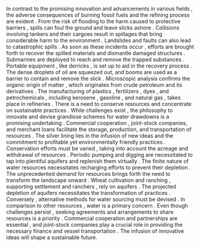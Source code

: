 In contrast to the promising innovation and advancements in various fields , the adverse consequences of burning fossil fuels and the refining process are evident . From the risk of flooding to the harm caused to protective barriers , spills can foul the ground and leave slicks ashore . Collisions involving tankers and their cargoes result in spillages that bring considerable harm to the environment . Landslides and faults can also lead to catastrophic spills . As soon as these incidents occur , efforts are brought forth to recover the spilled materials and dismantle damaged structures . Submarines are deployed to reach and remove the trapped substances . Portable equipment , like derricks , is set up to aid in the recovery process . The dense droplets of oil are squeezed out, and booms are used as a barrier to contain and remove the slick . Microscopic analysis confirms the organic origin of matter , which originates from crude petroleum and its derivatives . The manufacturing of plastics , fertilizers , dyes , and petrochemicals , including kerosene , gasoline , and natural gas , takes place in refineries . There is a need to conserve resources and concentrate on sustainable practices . While challenges exist , the philosophy to innovate and devise grandiose schemes for water drawdowns is a promising undertaking . Commercial cooperation , joint-stock companies, and merchant loans facilitate the storage, production, and transportation of resources . The silver lining lies in the infusion of new ideas and the commitment to profitable yet environmentally friendly practices . Conservation efforts must be varied , taking into account the acreage and withdrawal of resources . Periodic pumping and digging are necessitated to tap into plentiful aquifers and replenish them virtually . The finite nature of water resources necessitates recharging efforts to prevent their depletion . The unprecedented demand for resources brings forth the need to transform the landscape onward . Wheat cultivation and ranching , supporting settlement and ranchers , rely on aquifers . The projected depletion of aquifers necessitates the transformation of practices . Conversely , alternative methods for water sourcing must be devised . In comparison to other resources , water is a primary concern . Even though challenges persist , seeking agreements and arrangements to share resources is a priority . Commercial cooperation and partnerships are essential , and joint-stock companies play a crucial role in providing the necessary finance and vessel transportation . The infusion of innovative ideas will shape a sustainable future.
